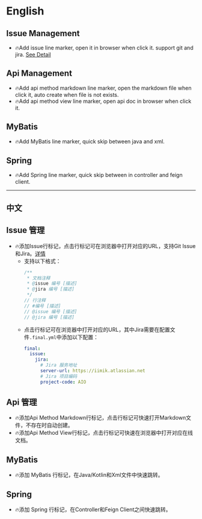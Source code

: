 # English

## Issue Management

- 🔥Add issue line marker, open it in browser when click it. support git and jira. [See Detail](/docs/issue.md)

## Api Management

- 🔥Add api method markdown line marker, open the markdown file when click it, auto create when file is not exists.
- 🔥Add api method view line marker, open api doc in browser when click it.


## MyBatis

- 🔥Add MyBatis line marker, quick skip between java and xml.

## Spring

- 🔥Add Spring line marker, quick skip between in controller and feign client.

---

## 中文 

## Issue 管理

- 🔥添加Issue行标记，点击行标记可在浏览器中打开对应的URL，支持Git Issue和Jira。[详情](/docs/issue.md)
    - 支持以下格式：
        ```java
        /**
         * 文档注释
         * @issue 编号 [描述]
         * @jira 编号 [描述]
         */
        // 行注释
        // #编号 [描述]
        // @issue 编号 [描述]
        // @jira 编号 [描述]
        ```
    - 点击行标记可在浏览器中打开对应的URL，其中Jira需要在配置文件`.final.yml`中添加以下配置：
        ```yaml
        final:
          issue:
            jira:
              # Jira 服务地址
              server-url: https://iimik.atlassian.net
              # Jira 项目编码
              project-code: AIO
        ```

## Api 管理

- 🔥添加Api Method Markdown行标记，点击行标记可快速打开Markdown文件，不存在时自动创建。
- 🔥添加Api Method View行标记，点击行标记可快速在浏览器中打开对应在线文档。 

## MyBatis

- 🔥添加 MyBatis 行标记，在Java/Kotlin和Xml文件中快速跳转。

## Spring

- 🔥添加 Spring 行标记，在Controller和Feign Client之间快速跳转。